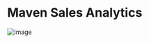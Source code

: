 # Maven Sales Analytics
![image](https://github.com/SaloniPandya/Maven-Sales-Analytics/assets/112477782/d2f7b7a7-b5d2-4998-95c4-caa92972630c)
